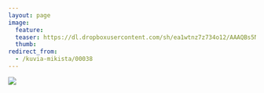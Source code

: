 ```yaml
---
layout: page
image:
  feature:
  teaser: https://dl.dropboxusercontent.com/sh/ea1wtnz7z734o12/AAAQBs5NkzYjbBrl0oqbHqDVa/mikin-kuvat/1/DSC01791-245px.jpg
  thumb:
redirect_from:
  - /kuvia-mikista/00038
---
```


[![](https://dl.dropboxusercontent.com/sh/ea1wtnz7z734o12/AAAreNSH0NsAV4CTX4d7gWoPa/mikin-kuvat/1/DSC01791-800px.jpg)](https://dl.dropboxusercontent.com/sh/ea1wtnz7z734o12/AADvSM1Wi-Ptv-6BrFnpFjaMa/mikin-kuvat/1/DSC01791.jpg)

